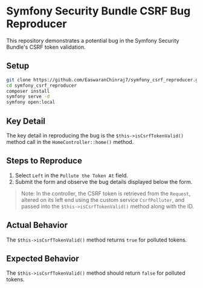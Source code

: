 # Symfony Security Bundle CSRF Bug Reproducer

This repository demonstrates a potential bug in the Symfony Security Bundle's CSRF token validation.

## Setup

```sh
git clone https://github.com/EaswaranChinraj7/symfony_csrf_reproducer.git
cd symfony_csrf_reproducer
composer install
symfony serve -d
symfony open:local
```

## Key Detail

The key detail in reproducing the bug is the `$this->isCsrfTokenValid()` method call in the `HomeController::home()` method.

## Steps to Reproduce

1. Select `Left` in the `Pollute the Token At` field.
2. Submit the form and observe the bug details displayed below the form.

> Note: In the controller, the CSRF token is retrieved from the `Request`, altered on its left end using the custom service `CsrfPolluter`, and passed into the `$this->isCsrfTokenValid()` method along with the ID.

## Actual Behavior

The `$this->isCsrfTokenValid()` method returns `true` for polluted tokens.

## Expected Behavior

The `$this->isCsrfTokenValid()` method should return `false` for polluted tokens.
